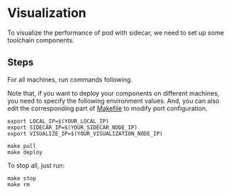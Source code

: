 # Visualization

To visualize the performance of pod with sidecar, we need to set up some toolchain components.

## Steps

For all machines, run commands following. 

Note that, if you want to deploy your components on different machines, you need to specify the following environment values. And, you can also edit the corresponding part of [Makefile](Makefile) to modify port configuration. 

```shell
export LOCAL_IP=$(YOUR_LOCAL_IP)
export SIDECAR_IP=$(YOUR_SIDECAR_NODE_IP)
export VISUALIZE_IP=$(YOUR_VISUALIZATION_NODE_IP)

make pull
make deploy
```

To stop all, just run:

```shell
make stop
make rm
```
